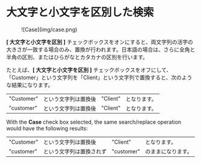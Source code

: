 # 大文字と小文字を区別した検索

<figure markdown="1">
  ![Case](img/case.png)
</figure>

**[ 大文字と小文字を区別 ]** チェックボックスをオンにすると、両文字列の活字の大きさが一致する場合のみ、置換が行われます。日本語の場合は、さらに全角と半角の区別、またはひらがなとカタカナの区別を行います。

たとえば、**[ 大文字と小文字を区別 ]** チェックボックスをオフにして、「Customer」という文字列を「Client」という文字列で置換すると、次のような結果になります。

<table>
  <tr><td>"Customer"</td><td>という文字列は置換後</td><td>"Client"</td><td>となります。</td></tr>
  <tr><td>"customer"</td><td>という文字列は置換後</td><td>"Client"</td><td>となります。</td></tr>
</table>

With the **Case** check box selected, the same search/replace operation would have the following results:
<table>
  <tr><td>"Customer"</td><td>という文字列は置換後</td><td>"Client"</td><td>となります。</td></tr>
  <tr><td>"customer"</td><td>という文字列は置換されず</td><td>"customer"</td><td>のままになります。</td></tr>
</table>
